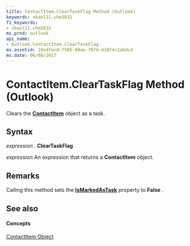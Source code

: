 ```yaml
---
title: ContactItem.ClearTaskFlag Method (Outlook)
keywords: vbaol11.chm3032
f1_keywords:
- vbaol11.chm3032
ms.prod: outlook
api_name:
- Outlook.ContactItem.ClearTaskFlag
ms.assetid: 19e4fecd-7565-60ae-707b-410f4c1a6dcd
ms.date: 06/08/2017
---
```



# ContactItem.ClearTaskFlag Method (Outlook)

Clears the  **[ContactItem](Outlook.ContactItem.md)** object as a task.


## Syntax

 _expression_ . **ClearTaskFlag**

 _expression_ An expression that returns a **ContactItem** object.


## Remarks

Calling this method sets the  **[IsMarkedAsTask](Outlook.ContactItem.IsMarkedAsTask.md)** property to **False** .


## See also


#### Concepts


[ContactItem Object](Outlook.ContactItem.md)

